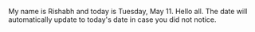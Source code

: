 My name is Rishabh and today is Tuesday, May 11. Hello all. The date will automatically update to today's date in case you did not notice.
